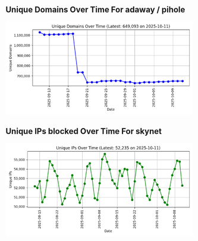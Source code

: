 ## Unique Domains Over Time For adaway / pihole

![Unique domains over time](https://raw.githubusercontent.com/Wrykoulaka/blocklist/autogen-artifacts/adaway/counts_graph.png)

## Unique IPs blocked Over Time For skynet

![Unique ips blocked over time](https://raw.githubusercontent.com/Wrykoulaka/blocklist/autogen-artifacts/skynet/ip_counts_graph.png)
